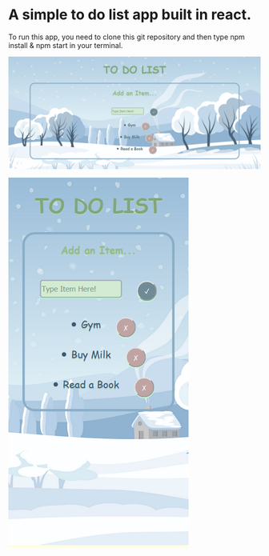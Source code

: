 # A simple to do list app built in react.

To run this app, you need to clone this git repository and then type npm install & npm start in your terminal.

![alt text](https://github.com/LostStruct24/ToDoList/blob/main/images/ToDoList.png)

![alt text](https://github.com/LostStruct24/ToDoList/blob/main/images/ToDoListPhone.png)

